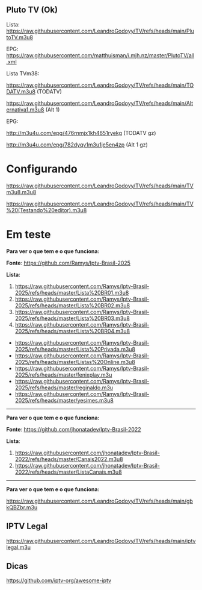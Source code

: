 ## Pluto TV (Ok)

Lista: https://raw.githubusercontent.com/LeandroGodoyy/TV/refs/heads/main/PlutoTV.m3u8

EPG: https://raw.githubusercontent.com/matthuisman/i.mjh.nz/master/PlutoTV/all.xml

Lista TVm38: 

https://raw.githubusercontent.com/LeandroGodoyy/TV/refs/heads/main/TODATV.m3u8 (TODATV)

https://raw.githubusercontent.com/LeandroGodoyy/TV/refs/heads/main/Alternativa1.m3u8 (Alt 1)

EPG:

http://m3u4u.com/epg/476rnmjx1kh4651ryekg (TODATV gz)

http://m3u4u.com/epg/782dyqv1m3u1je5en4zp (Alt 1 gz)

# Configurando

https://raw.githubusercontent.com/LeandroGodoyy/TV/refs/heads/main/TVm3u8.m3u8

https://raw.githubusercontent.com/LeandroGodoyy/TV/refs/heads/main/TV%20(Testando%20editor).m3u8

# Em teste

**Para ver o que tem e o que funciona:**

**Fonte**: https://github.com/Ramys/Iptv-Brasil-2025

**Lista**: 

1. https://raw.githubusercontent.com/Ramys/Iptv-Brasil-2025/refs/heads/master/Lista%20BR01.m3u8
2. https://raw.githubusercontent.com/Ramys/Iptv-Brasil-2025/refs/heads/master/Lista%20BR02.m3u8
3. https://raw.githubusercontent.com/Ramys/Iptv-Brasil-2025/refs/heads/master/Lista%20BR03.m3u8
4. https://raw.githubusercontent.com/Ramys/Iptv-Brasil-2025/refs/heads/master/Lista%20BR04.m3u8

- https://raw.githubusercontent.com/Ramys/Iptv-Brasil-2025/refs/heads/master/Lista%20Privada.m3u8
- https://raw.githubusercontent.com/Ramys/Iptv-Brasil-2025/refs/heads/master/Listas%20Online.m3u8
- https://raw.githubusercontent.com/Ramys/Iptv-Brasil-2025/refs/heads/master/fenixplay.m3u
- https://raw.githubusercontent.com/Ramys/Iptv-Brasil-2025/refs/heads/master/reginaldo.m3u
- https://raw.githubusercontent.com/Ramys/Iptv-Brasil-2025/refs/heads/master/yesimes.m3u8

---

**Para ver o que tem e o que funciona:**

**Fonte**: https://github.com/jhonatadev/Iptv-Brasil-2022

**Lista**:

1. https://raw.githubusercontent.com/jhonatadev/Iptv-Brasil-2022/refs/heads/master/Canais2022.m3u8
2. https://raw.githubusercontent.com/jhonatadev/Iptv-Brasil-2022/refs/heads/master/ListaCanais.m3u8

---

**Para ver o que tem e o que funciona:**

https://raw.githubusercontent.com/LeandroGodoyy/TV/refs/heads/main/gbkQBZbr.m3u

## IPTV Legal

https://raw.githubusercontent.com/LeandroGodoyy/TV/refs/heads/main/iptvlegal.m3u

## Dicas

https://github.com/iptv-org/awesome-iptv
